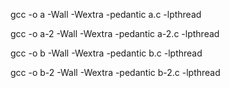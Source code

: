 gcc -o a -Wall -Wextra -pedantic a.c -lpthread

gcc -o a-2 -Wall -Wextra -pedantic a-2.c -lpthread

gcc -o b -Wall -Wextra -pedantic b.c -lpthread

gcc -o b-2 -Wall -Wextra -pedantic b-2.c -lpthread

